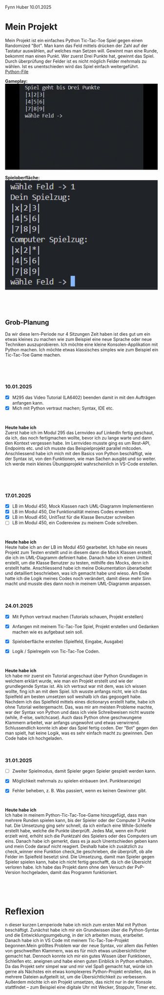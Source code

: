 

Fynn Huber
10.01.2025

# Mein Projekt
Mein Projekt ist ein einfaches Python Tic-Tac-Toe Spiel gegen einen Randomized "Bot". Man kann das Feld  mittels drücken der Zahl auf der Tastatur auswählen, auf welches man Setzen will. Gewinnt man eine Runde, bekommt man einen Punkt. Wer zuerst Drei Punkte hat, gewinnt das Spiel. Durch überprüfung der Felder ist es nicht möglich Felder mehrmals zu wählen. Ist es unentschieden wird das Spiel einfach weitergeführt.               
[Python-File](https://github.com/Fynn8962/Python-Tic-Tac-Toe/blob/main/TicTacToe.py)

**Gameplay:**              
<img src="https://github.com/Fynn8962/Lern-Periode-8/blob/main/LP8-Gif-Python1.gif" alt="Gif Python Spiel" width="500" >

**Spieloberfläche:**                
<img src="https://github.com/Fynn8962/Lern-Periode-8/blob/main/LP8-png-Python.png" alt="" width="500" >

&nbsp;
 
&nbsp;

## Grob-Planung
Da wir diese lern-Periode nur 4 Sitzungen Zeit haben ist dies gut um ein etwas kleines zu machen wie zum Beispiel eine neue Sprache oder neue Techniken auszuprobieren. Ich möchte eine kleine Konsolen-Applikation mit Python machen. Ich möchte etwas klassisches simples wie zum Beispiel ein Tic-Tac-Toe Game machen. 

&nbsp;
 
&nbsp;

### 10.01.2025

- [x] M295 das Video Tutorial (LA6402) beenden damit in mit den Aufträgen anfangen kann.
- [x] Mich mit Python vertraut machen; Syntax, IDE etc.
      
&nbsp;

**Heute habe ich**     
Zuerst habe ich im Modul 295 das Lernvideo auf LinkedIn fertig geschaut, da ich, das noch fertigmachen wollte, bevor ich zu lange warte und dann den Kontext vergessen habe. Im Lernvideo musste ging es um Rest-API, Endpoints etc. und ich musste das Beispielprojekt parallel mitcoden. Anschliessend habe ich mich mit den Basics von Python beschäftigt, wie der Syntax ist, von den Funktionen, wie man Sachen ausgibt und so weiter. Ich werde mein kleines Übungsprojekt wahrscheinlich in VS-Code erstellen.

&nbsp;
 
&nbsp;

### 17.01.2025

- [x] LB im Modul 450, Mock Klassen nach UML-Diagramm Implementieren
- [x] LB im Modul 450, Die Funktionalität meines Codes erweitern
- [x] LB im Moudl 450, UnitTest für die Klasse Benutzer schreiben
- [ ] LB im Modul 450, ein Codereview zu meinem Code schreiben. 
      
&nbsp;

**Heute habe ich**   
Heute habe ich an der LB im Modul 450 gearbeitet. Ich habe ein neues Projekt zum Testen erstellt und in diesem dann die Mock Klassen erstellt, die ich im UML-Diagramm definiert habe. Danach habe ich einen Unittest erstellt, um die Klasse Benutzer zu testen, mithilfe des Mocks, denn ich erstellt hatte. Anschliessend habe ich meine Dokumentation überarbeitet und detailliert beschrieben, was ich gemacht habe und wieso. Am Ende hatte ich die Logik meines Codes noch verändert, damit diese mehr Sinn macht und musste dies dann noch in meinem UML-Diagramm anpassen.
&nbsp;
 
&nbsp;

### 24.01.2025

- [x] Mit Python vertraut machen (Tutorials schauen, Projekt erstellen)
- [x] Anfangen mit meinem Tic-Tac-Toe Spiel, Projekt erstellen und Gedanken machen wie es aufgebaut sein soll.
- [x]  Spieloberfläche erstellen (Spielfeld, Eingabe, Ausgabe)
- [x]  Logik / Spielregeln von Tic-Tac-Toe Coden.
      
      
&nbsp;

**Heute habe ich**   
Ich habe mir zuerst ein Tutorial angeschaut über Python Grundlagen in welchem erklärt wurde, wie man ein Projekt erstellt und wie der grundlegende Syntax ist. Als ich vertraut war mit dem, was ich wissen wollte, fing ich an mit dem Spiel. Ich wusste anfangs nicht, wie ich das Spielfeld am besten umsetzen soll weshalb ich das gegoogelt habe. Nachdem ich das Spielfeld mittels eines dictionarys erstellt hatte, habe ich ohne Tutorial weitergemacht. Das, was mir am meisten Probleme machte, war der Syntax von Python und dass ich viele Schreibweisen nicht wusste (while, if-else, switchcase). Auch dass Python ohne geschwungene Klammern arbeitet, war anfangs ungewohnt und etwas verwirrend. Schlussendlich konnte ich aber das Spiel fertig coden. Der "Bot" gegen den man spielt, hat keine Logik, was es sehr einfach macht zu gewinnen. Den Code habe ich hochgeladen.
&nbsp;
 
&nbsp;

### 31.01.2025

- [ ] Zweiter Spielmodus, damit Spieler gegen Spieler gespielt werden kann. 
- [x] Möglichkeit mehrmals zu spielen einbauen (evt. Punkteanzeige)
- [x] Fehler beheben, z. B. Was passiert, wenn es keinen Gewinner gibt.
      
      
&nbsp;

**Heute habe ich**   
Ich habe in meinem Python-Tic-Tac-Toe-Game hinzugefügt, dass man mehrere Runden spielen kann, bis der Spieler oder der Computer 3 Punkte hat. Die Umsetzung ging sehr schnell, da ich einfach eine While-Schleife erstellt habe, welche die Punkte überprüft. Jedes Mal, wenn ein Punkt erzielt wird, erhöht sich die Punktzahl des Spielers oder des Computers um eins. Danach habe ich gemerkt, dass es ja auch Unentschieden geben kann und mein Code darauf nicht reagiert. Deshalb habe ich zusätzlich zu check_winner eine Funktion check_tie geschrieben, die überprüft, ob alle Felder im Spielfeld besetzt sind. Die Umsetzung, damit man Spieler gegen Spieler spielen kann, habe ich nicht fertig geschafft, da ich die Übersicht verloren habe. Ich habe das Projekt dann ohne den Versuch der PvP-Version hochgeladen, damit das Programm funktioniert.

&nbsp;
 
&nbsp;

# Reflexion
n dieser kurzen Lernperiode habe ich mich zum ersten Mal mit Python beschäftigt. Zunächst habe ich mir ein Grundwissen über die Python-Syntax und die Entwicklungsumgebung, in der ich arbeiten muss, erarbeitet. Danach habe ich in VS Code mit meinem Tic-Tac-Toe-Projekt begonnen.Mein größtes Problem war der neue Syntax, vor allem das Fehlen von geschweiften Klammern, was es für mich etwas unübersichtlicher gemacht hat. Dennoch konnte ich mir ein gutes Wissen über Funktionen, Schleifen etc. aneignen und habe einen guten Einblick in Python erhalten. Da das Projekt sehr simpel war und mir viel Spaß gemacht hat, würde ich gerne als Nächstes ein etwas komplexeres Python-Projekt erstellen, das in mehrere Dateien aufgeteilt ist, um die Übersichtlichkeit zu verbessern. Außerdem möchte ich ein Projekt umsetzen, das nicht nur in der Konsole stattfindet – zum Beispiel eine digitale Uhr mit Wecker, Stoppuhr, Timer etc.

&nbsp;
 
&nbsp;


